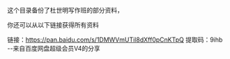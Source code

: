 这个目录备份了杜世明写作班的部分资料，

你还可以从以下链接获得所有资料

链接：https://pan.baidu.com/s/1DMWVmUTil8dXff0pCnKTpQ 
提取码：9ihb 
--来自百度网盘超级会员V4的分享